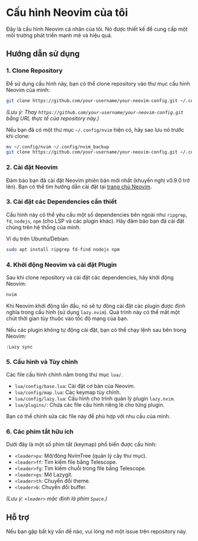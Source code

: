 # Cấu hình Neovim của tôi

Đây là cấu hình Neovim cá nhân của tôi. Nó được thiết kế để cung cấp một môi trường phát triển mạnh mẽ và hiệu quả.

## Hướng dẫn sử dụng

### 1. Clone Repository

Để sử dụng cấu hình này, bạn có thể clone repository vào thư mục cấu hình Neovim của mình:

```bash
git clone https://github.com/your-username/your-neovim-config.git ~/.config/nvim
```
*(Lưu ý: Thay `https://github.com/your-username/your-neovim-config.git` bằng URL thực tế của repository này.)*

Nếu bạn đã có một thư mục `~/.config/nvim` hiện có, hãy sao lưu nó trước khi clone:

```bash
mv ~/.config/nvim ~/.config/nvim_backup
git clone https://github.com/your-username/your-neovim-config.git ~/.config/nvim
```

### 2. Cài đặt Neovim

Đảm bảo bạn đã cài đặt Neovim phiên bản mới nhất (khuyến nghị v0.9.0 trở lên). Bạn có thể tìm hướng dẫn cài đặt tại [trang chủ Neovim](https://neovim.io/doc/user/install.html).

### 3. Cài đặt các Dependencies cần thiết

Cấu hình này có thể yêu cầu một số dependencies bên ngoài như `ripgrep`, `fd`, `nodejs`, `npm` (cho LSP và các plugin khác). Hãy đảm bảo bạn đã cài đặt chúng trên hệ thống của mình.

Ví dụ trên Ubuntu/Debian:

```bash
sudo apt install ripgrep fd-find nodejs npm
```

### 4. Khởi động Neovim và cài đặt Plugin

Sau khi clone repository và cài đặt các dependencies, hãy khởi động Neovim:

```bash
nvim
```

Khi Neovim khởi động lần đầu, nó sẽ tự động cài đặt các plugin được định nghĩa trong cấu hình (sử dụng `lazy.nvim`). Quá trình này có thể mất một chút thời gian tùy thuộc vào tốc độ mạng của bạn.

Nếu các plugin không tự động cài đặt, bạn có thể chạy lệnh sau bên trong Neovim:

```
:Lazy sync
```

### 5. Cấu hình và Tùy chỉnh

Các file cấu hình chính nằm trong thư mục `lua/`.

- `lua/config/base.lua`: Cài đặt cơ bản của Neovim.
- `lua/config/map.lua`: Các keymap tùy chỉnh.
- `lua/config/lazy.lua`: Cấu hình cho trình quản lý plugin `lazy.nvim`.
- `lua/plugins/`: Chứa các file cấu hình riêng lẻ cho từng plugin.

Bạn có thể chỉnh sửa các file này để phù hợp với nhu cầu của mình.

### 6. Các phím tắt hữu ích

Dưới đây là một số phím tắt (keymap) phổ biến được cấu hình:

- `<leader>pv`: Mở/đóng NvimTree (quản lý cây thư mục).
- `<leader>ff`: Tìm kiếm file bằng Telescope.
- `<leader>fg`: Tìm kiếm chuỗi trong file bằng Telescope.
- `<leader>gs`: Mở Lazygit.
- `<leader>th`: Chuyển đổi theme.
- `<leader>b`: Chuyển đổi buffer.

*(Lưu ý: `<leader>` mặc định là phím `Space`.)*

## Hỗ trợ

Nếu bạn gặp bất kỳ vấn đề nào, vui lòng mở một issue trên repository này.